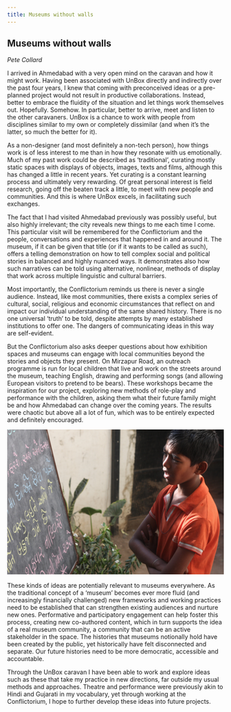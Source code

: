 ```yaml
---
title: Museums without walls
---
```


## Museums without walls
_Pete Collard_

I arrived in Ahmedabad with a very open mind on the caravan and how it might work. Having been associated with UnBox directly and indirectly over the past four years, I knew that coming with preconceived ideas or a pre-planned project would not result in productive collaborations. Instead, better to embrace the fluidity of the situation and let things work themselves out. Hopefully. Somehow. In particular, better to arrive, meet and listen to the other caravaners. UnBox is a chance to work with people from disciplines similar to my own or completely dissimilar (and when it’s the latter, so much the better for it).

As a non-designer (and most definitely a non-tech person), how things work is of less interest to me than in how they resonate with us emotionally. Much of my past work could be described as ‘traditional’, curating mostly static spaces with displays of objects, images, texts and films, although this has changed a little in recent years. Yet curating is a constant learning process and ultimately very rewarding. Of great personal interest is field research, going off the beaten track a little, to meet with new people and communities. And this is where UnBox excels, in facilitating such exchanges.

The fact that I had visited Ahmedabad previously was possibly useful, but also highly irrelevant; the city reveals new things to me each time I come. This particular visit will be remembered for the Conflictorium and the people, conversations and experiences that happened in and around it. The museum, if it can be given that title (or if it wants to be called as such), offers a telling demonstration on how to tell complex social and political stories in balanced and highly nuanced ways. It demonstrates also how such narratives can be told using alternative, nonlinear, methods of display that work across multiple linguistic and cultural barriers.

Most importantly, the Conflictorium reminds us there is never a single audience. Instead, like most communities, there exists a complex series of cultural, social, religious and economic circumstances that reflect on and impact our individual understanding of the same shared history. There is no one universal ‘truth’ to  be told, despite attempts by many established institutions to offer one. The dangers of communicating ideas in this way are self-evident.

But the Conflictorium also asks deeper questions about how exhibition spaces and museums can engage with local communities beyond the stories and objects they present. On Mirzapur Road, an outreach programme is run for local children that live and work on the streets around the museum, teaching English, drawing and performing songs (and allowing European visitors to pretend to be bears). These workshops became the inspiration for our project, exploring new methods of role-play and performance with the children, asking them what their future family might be and how Ahmedabad can change over the coming years. The results were chaotic but above all a lot of fun, which was to be entirely expected and definitely encouraged.

![](images/09.jpg)

These kinds of ideas are potentially relevant to museums everywhere. As the traditional concept of a ‘museum’ becomes ever more fluid (and increasingly financially challenged) new frameworks and working practices need to be established that can strengthen existing audiences and nurture new ones. Performative and participatory engagement can help foster this process, creating new co-authored content, which in turn supports the idea of a real museum community, a community that can be an active stakeholder in the space. The histories that museums notionally hold have been created by the public, yet historically have felt disconnected and separate. Our future histories need to be more democratic, accessible and accountable.

Through the UnBox caravan I have been able to work and explore ideas such as these that take my practice in new directions, far outside my usual methods and approaches. Theatre and performance were previously akin to Hindi and Gujarati in my vocabulary, yet through working at the Conflictorium, I hope to further develop these ideas into future projects.